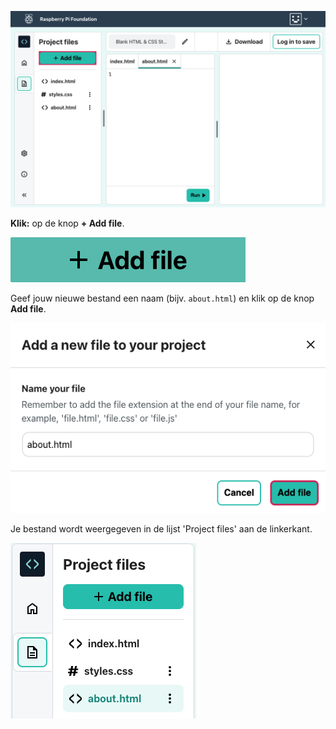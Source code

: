 ![De knop 'Add file' in de Editor.](images/addFileHighlighted.png)

**Klik:** op de knop **+ Add file**.

![De knop 'Add file'.](images/addFile.png)

Geef jouw nieuwe bestand een naam (bijv. `about.html`) en klik op de knop **Add file**.

![Het dialoogvenster 'Add file'.](images/addFilePopup.png)

Je bestand wordt weergegeven in de lijst 'Project files' aan de linkerkant.

![De lijst 'Project files' toont het nieuwe bestand 'about.html' gemarkeerd.](images/about-file.png)